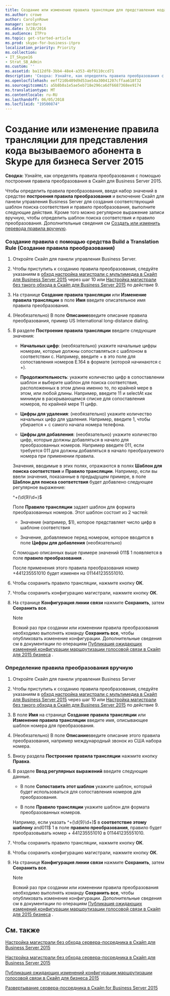 ```yaml
---
title: Создание или изменение правила трансляции для представления кода вызываемого абонента в Skype для бизнеса Server 2015
ms.author: crowe
author: CarolynRowe
manager: serdars
ms.date: 3/28/2016
ms.audience: ITPro
ms.topic: get-started-article
ms.prod: skype-for-business-itpro
localization_priority: Priority
ms.collection:
- IT_Skype16
- Strat_SB_Admin
ms.custom: ''
ms.assetid: ba112df8-3bb4-48e4-a353-4bf9110ccd71
description: 'Сводка: Узнайте, как определять правила преобразования с помощью построения правила преобразования в Скайп для Business Server 2015.'
ms.openlocfilehash: eeff210b409d9d53ae54a30041207cffaa618f32
ms.sourcegitcommit: a5b8b0a1e5ae5eb718e296ca6df6687368ee9174
ms.translationtype: MT
ms.contentlocale: ru-RU
ms.lasthandoff: 06/05/2018
ms.locfileid: "19500874"
---
```

# <a name="create-or-modify-a-translation-rule-for-called-id-presentation-in-skype-for-business-server-2015"></a>Создание или изменение правила трансляции для представления кода вызываемого абонента в Skype для бизнеса Server 2015
 
**Сводка:** Узнайте, как определять правила преобразования с помощью построения правила преобразования в Скайп для Business Server 2015.
  
Чтобы определить правила преобразования, введя набор значений в средстве **построения правила преобразования** и включение Скайп для панели управления Business Server для создания соответствующий шаблон поиска соответствия и правило преобразования, выполните следующие действия. Кроме того можно регулярное выражение записи вручную, чтобы определить шаблон поиска соответствия и правило преобразования. Дополнительные сведения см [Создать или изменить перевода правила вручную](http://technet.microsoft.com/library/049d1db3-af58-48c5-be89-52e1d068a4bd.aspx).
  
### <a name="to-define-a-rule-by-using-the-build-a-translation-rule-tool"></a>Создание правила с помощью средства Build a Translation Rule (Создание правила преобразования)

1. Откройте Скайп для панели управления Business Server.
    
2. Чтобы приступить к созданию правила преобразования, следуйте указаниям в [обход настройка магистрали с мультимедиа в Скайп для Business Server 2015](configure-trunk-with-media-bypass.md) через шаг 10 или [Настройка магистрали без такого обхода в Скайп для Business Server 2015](configure-trunk-without-media-bypass.md) по действие 9.
    
3. На странице **Создание правила трансляции** или **Изменение правила трансляции** в поле **Имя** введите описательное имя правила преобразования.
    
4. (Необязательно) В поле **Описание**введите описание правила преобразования, пример US International long-distance dialing.
    
5. В разделе **Построение правила трансляции** введите следующие значения:
    
   - **Начальных цифр**: (необязательно) укажите начальные цифры номерам, которые должны сопоставляться с шаблоном в соответствии с. Например, введите + в это поле для сопоставления номеров E.164 в формате (которой начинаются с +).
    
   - **Продолжительность**: укажите количество цифр в сопоставлении шаблон и выберите шаблон для поиска соответствия, расположенных в этом длина именно то, по крайней мере в этом, или любой длины. Например, введите 11 и selectAt как минимум в раскрывающемся списке для сопоставления номеров, по крайней мере 11 цифр.
    
   - **Цифры для удаления**: (необязательно) укажите количество начальных цифр для удаления. Например, введите 1, чтобы убирается + с самого начала номера телефона.
    
   - **Цифры для добавления**: (необязательно) укажите количество цифр, которые должны добавляться в начало для преобразованных номеров. Например введите 011, если требуется 011 для должны добавляться в начало преобразуемого номера при применении правила.
    
    Значения, вводимые в этих полях, отражаются в полях **Шаблон для поиска соответствия** и **Правило трансляции**. Например, если вы ввели значения, показанные в предыдущем примере, в поле **Шаблон для поиска соответствия** будет добавлено следующее регулярное выражение:
    
    ^\+(\d{9}\d+)$
    
    Поле **Правило трансляции** задает шаблон для формата преобразованных номеров. Этот шаблон состоит из 2 частей:
    
   - Значение (например, $1), которое представляет число цифр в шаблоне соответствия
    
   - Значение, добавляемое перед номером, которое вводится в поле **Цифры для добавления** (необязательно)
    
    С помощью описанных выше примере значений 011$ 1 появляется в поле **правило преобразования** .
    
    После применения этого правила преобразования номер +441235551010 будет изменен на 011441235551010.
    
6. Чтобы сохранить правило трансляции, нажмите кнопку **ОК**.
    
7. Чтобы сохранить конфигурацию магистрали, нажмите кнопку **ОК**.
    
8. На странице **Конфигурация линии связи** нажмите **Сохранить**, затем **Сохранить все**. 
    
   > [!NOTE]
   > Всякий раз при создании или изменении правила преобразования необходимо выполнять команду **Сохранить все**, чтобы опубликовать изменение конфигурации. Дополнительные сведения см в документации по операциям [Публикация ожидающих изменений конфигурации маршрутизации голосовой связи в Скайп для 2015 бизнеса](voice-route-config-changes.md) .
  
### <a name="to-define-a-translation-rule-manually"></a>Определение правила преобразования вручную

1. Откройте Скайп для панели управления Business Server
    
2. Чтобы приступить к созданию правила преобразования, следуйте указаниям в [обход настройка магистрали с мультимедиа в Скайп для Business Server 2015](configure-trunk-with-media-bypass.md) через шаг 10 или [Настройка магистрали без такого обхода в Скайп для Business Server 2015](configure-trunk-without-media-bypass.md) по действие 9.
    
3. В поле **Имя** на странице **Создание правила трансляции** или **Изменение правила трансляции** введите имя, описывающее шаблон номера для преобразования.
    
4. (Необязательно) В поле **Описание**введите описание этого правила преобразования, например международный звонок из США набора номера.
    
5. Внизу раздела **Построение правила трансляции** нажмите кнопку **Правка**.
    
6. В разделе **Ввод регулярных выражений** введите следующие данные.
    
   - В поле **Сопоставить этот шаблон** укажите шаблон, который будет использоваться для сопоставления номеров для преобразования.
    
   - В поле **Правило трансляции** укажите шаблон для формата преобразованных номеров.
    
    Например, если указать ^\+(\d{9}\d+)$ в **соответствие этому шаблону** and011$ 1 в поле **правило преобразования**, правило будет преобразовывать номер + 441235551010 в 011441235551010.
    
7. Чтобы сохранить правило трансляции, нажмите кнопку **ОК**.
    
8. Чтобы сохранить конфигурацию магистрали, нажмите кнопку **ОК**.
    
9. На странице **Конфигурация линии связи** нажмите **Сохранить**, затем **Сохранить все**. 
    
    > [!NOTE]
    > Всякий раз при создании или изменении правила преобразования необходимо выполнять команду **Сохранить все**, чтобы опубликовать изменение конфигурации. Дополнительные сведения см в документации по операциям [Публикация ожидающих изменений конфигурации маршрутизации голосовой связи в Скайп для 2015 бизнеса](voice-route-config-changes.md) .
  
## <a name="see-also"></a>См. также

[Настройка магистрали без обхода сервера-посредника в Скайп для Business Server 2015](configure-trunk-with-media-bypass.md)
  
[Настройка магистрали без обхода сервера-посредника в Скайп для Business Server 2015](configure-trunk-without-media-bypass.md)
  
[Публикация ожидающих изменений конфигурации маршрутизации голосовой связи в Скайп для бизнеса 2015](voice-route-config-changes.md)

[Развертывание сервера-посредника в Скайп for Business Server 2015](deploy-media-bypass.md)